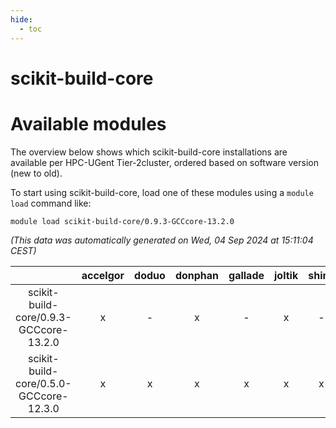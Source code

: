 ```yaml
---
hide:
  - toc
---
```


scikit-build-core
=================

# Available modules


The overview below shows which scikit-build-core installations are available per HPC-UGent Tier-2cluster, ordered based on software version (new to old).

To start using scikit-build-core, load one of these modules using a `module load` command like:

```shell
module load scikit-build-core/0.9.3-GCCcore-13.2.0
```

*(This data was automatically generated on Wed, 04 Sep 2024 at 15:11:04 CEST)*  

| |accelgor|doduo|donphan|gallade|joltik|shinx|skitty|
| :---: | :---: | :---: | :---: | :---: | :---: | :---: | :---: |
|scikit-build-core/0.9.3-GCCcore-13.2.0|x|-|x|-|x|-|-|
|scikit-build-core/0.5.0-GCCcore-12.3.0|x|x|x|x|x|x|x|
